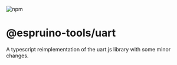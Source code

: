 ![npm](https://img.shields.io/npm/v/@espruino-tools/uart)

# @espruino-tools/uart

A typescript reimplementation of the uart.js library with some minor changes.
